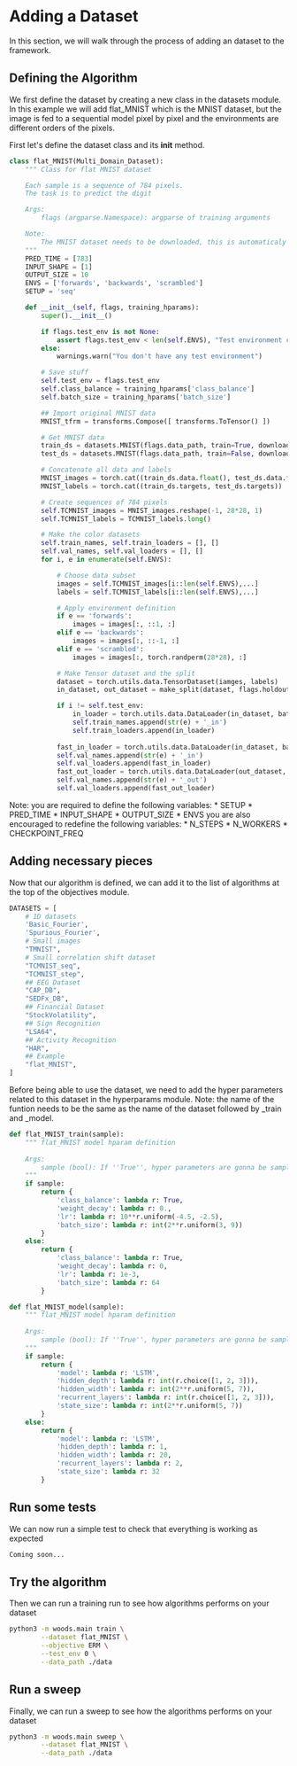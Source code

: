 
# Adding a Dataset

In this section, we will walk through the process of adding an dataset to the framework.

## Defining the Algorithm

We first define the dataset by creating a new class in the datasets module. In this example we will add flat_MNIST which is the MNIST dataset, but the image is fed to a sequential model pixel by pixel and the environments are different orders of the pixels.

First let's define the dataset class and its __init__ method. 
```python
class flat_MNIST(Multi_Domain_Dataset):
    """ Class for flat MNIST dataset

    Each sample is a sequence of 784 pixels.
    The task is to predict the digit

    Args:
        flags (argparse.Namespace): argparse of training arguments

    Note:
        The MNIST dataset needs to be downloaded, this is automaticaly done if the dataset isn't in the given data_path
    """
    PRED_TIME = [783]
    INPUT_SHAPE = [1]
    OUTPUT_SIZE = 10
    ENVS = ['forwards', 'backwards', 'scrambled']
    SETUP = 'seq'

    def __init__(self, flags, training_hparams):
        super().__init__()

        if flags.test_env is not None:
            assert flags.test_env < len(self.ENVS), "Test environment chosen is not valid"
        else:
            warnings.warn("You don't have any test environment")

        # Save stuff
        self.test_env = flags.test_env
        self.class_balance = training_hparams['class_balance']
        self.batch_size = training_hparams['batch_size']

        ## Import original MNIST data
        MNIST_tfrm = transforms.Compose([ transforms.ToTensor() ])

        # Get MNIST data
        train_ds = datasets.MNIST(flags.data_path, train=True, download=True, transform=MNIST_tfrm) 
        test_ds = datasets.MNIST(flags.data_path, train=False, download=True, transform=MNIST_tfrm) 

        # Concatenate all data and labels
        MNIST_images = torch.cat((train_ds.data.float(), test_ds.data.float()))
        MNIST_labels = torch.cat((train_ds.targets, test_ds.targets))

        # Create sequences of 784 pixels
        self.TCMNIST_images = MNIST_images.reshape(-1, 28*28, 1)
        self.TCMNIST_labels = TCMNIST_labels.long()

        # Make the color datasets
        self.train_names, self.train_loaders = [], [] 
        self.val_names, self.val_loaders = [], [] 
        for i, e in enumerate(self.ENVS):

            # Choose data subset
            images = self.TCMNIST_images[i::len(self.ENVS),...]
            labels = self.TCMNIST_labels[i::len(self.ENVS),...]

            # Apply environment definition
            if e == 'forwards':
                images = images[:, ::1, :]
            elif e == 'backwards':
                images = images[:, ::-1, :]
            elif e == 'scrambled':
                images = images[:, torch.randperm(28*28), :]

            # Make Tensor dataset and the split
            dataset = torch.utils.data.TensorDataset(iamges, labels)
            in_dataset, out_dataset = make_split(dataset, flags.holdout_fraction)

            if i != self.test_env:
                in_loader = torch.utils.data.DataLoader(in_dataset, batch_size=training_hparams['batch_size'], shuffle=True, drop_last=True)
                self.train_names.append(str(e) + '_in')
                self.train_loaders.append(in_loader)
            
            fast_in_loader = torch.utils.data.DataLoader(in_dataset, batch_size=64, shuffle=False, num_workers=self.N_WORKERS, pin_memory=True)
            self.val_names.append(str(e) + '_in')
            self.val_loaders.append(fast_in_loader)
            fast_out_loader = torch.utils.data.DataLoader(out_dataset, batch_size=64, shuffle=False, num_workers=self.N_WORKERS, pin_memory=True)
            self.val_names.append(str(e) + '_out')
            self.val_loaders.append(fast_out_loader)
```
Note: 
you are required to define the following variables:
    * SETUP
    * PRED_TIME
    * INPUT_SHAPE
    * OUTPUT_SIZE
    * ENVS
you are also encouraged to redefine the following variables:
    * N_STEPS
    * N_WORKERS
    * CHECKPOINT_FREQ

## Adding necessary pieces
Now that our algorithm is defined, we can add it to the list of algorithms at the top of the objectives module.
```python
DATASETS = [
    # 1D datasets
    'Basic_Fourier',
    'Spurious_Fourier',
    # Small images
    "TMNIST",
    # Small correlation shift dataset
    "TCMNIST_seq",
    "TCMNIST_step",
    ## EEG Dataset
    "CAP_DB",
    "SEDFx_DB",
    ## Financial Dataset
    "StockVolatility",
    ## Sign Recognition
    "LSA64",
    ## Activity Recognition
    "HAR",
    ## Example
    "flat_MNIST",
]
```
Before being able to use the dataset, we need to add the hyper parameters related to this dataset in the hyperparams module. Note: the name of the funtion needs to be the same as the name of the dataset followed by _train and _model.
```python
def flat_MNIST_train(sample):
    """ flat_MNIST model hparam definition 
    
    Args:
        sample (bool): If ''True'', hyper parameters are gonna be sampled randomly according to their given distributions. Defaults to ''False'' where the default value is chosen.
    """
    if sample:
        return {
            'class_balance': lambda r: True,
            'weight_decay': lambda r: 0.,
            'lr': lambda r: 10**r.uniform(-4.5, -2.5),
            'batch_size': lambda r: int(2**r.uniform(3, 9))
        }
    else:
        return {
            'class_balance': lambda r: True,
            'weight_decay': lambda r: 0,
            'lr': lambda r: 1e-3,
            'batch_size': lambda r: 64
        }

def flat_MNIST_model(sample):
    """ flat_MNIST model hparam definition 
    
    Args:
        sample (bool): If ''True'', hyper parameters are gonna be sampled randomly according to their given distributions. Defaults to ''False'' where the default value is chosen.
    """
    if sample:
        return {
            'model': lambda r: 'LSTM',
            'hidden_depth': lambda r: int(r.choice([1, 2, 3])),
            'hidden_width': lambda r: int(2**r.uniform(5, 7)),
            'recurrent_layers': lambda r: int(r.choice([1, 2, 3])),
            'state_size': lambda r: int(2**r.uniform(5, 7))
        }
    else:
        return {
            'model': lambda r: 'LSTM',
            'hidden_depth': lambda r: 1, 
            'hidden_width': lambda r: 20,
            'recurrent_layers': lambda r: 2,
            'state_size': lambda r: 32
        }
```
## Run some tests
We can now run a simple test to check that everything is working as expected
```sh
Coming soon...
```
## Try the algorithm
Then we can run a training run to see how algorithms performs on your dataset
```sh
python3 -m woods.main train \
        --dataset flat_MNIST \
        --objective ERM \
        --test_env 0 \
        --data_path ./data
```
## Run a sweep
Finally, we can run a sweep to see how the algorithms performs on your dataset
```sh
python3 -m woods.main sweep \
        --dataset flat_MNIST \
        --data_path ./data
```